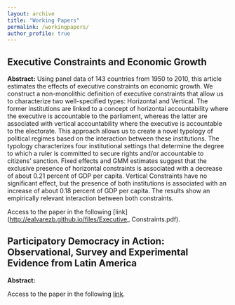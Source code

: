 ```yaml
---
layout: archive
title: "Working Papers"
permalink: /workingpapers/
author_profile: true
---
```


Executive Constraints and Economic Growth
---
**Abstract:** Using panel data of 143 countries from 1950 to 2010, this article estimates the effects of executive constraints on economic growth. We construct a non-monolithic definition of executive constraints that allow us to characterize two well-specified types: Horizontal and Vertical. The former institutions are linked to a concept of horizontal accountability where the executive is accountable to the parliament, whereas the latter are associated with vertical accountability where the executive is accountable to the electorate. This approach allows us to create a novel typology of political regimes based on the interaction between these institutions. The typology characterizes four institutional settings that determine the degree to which a ruler is committed to secure rights and/or accountable to citizens’ sanction. Fixed effects and GMM estimates suggest that the exclusive presence of horizontal constraints is associated with a decrease of about 0.21 percent of GDP per capita. Vertical Constraints have no significant effect, but the presence of both institutions is associated with an increase of about 0.18 percent of GDP per capita. The results show an empirically relevant interaction between both constraints.

Access to the paper in the following [link](http://ealvarezb.github.io/files/Executive_ Constraints.pdf).


Participatory Democracy in Action: Observational, Survey and Experimental Evidence from Latin America
---
**Abstract:** 

Access to the paper in the following [link](http://ealvarezb.github.io/files/workingpaper2.pdf).
